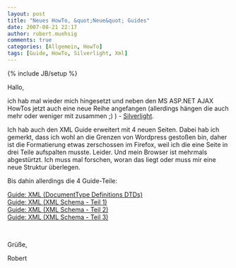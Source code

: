 ```yaml
---
layout: post
title: "Neues HowTo, &quot;Neue&quot; Guides"
date: 2007-08-21 22:17
author: robert.muehsig
comments: true
categories: [Allgemein, HowTo]
tags: [Guide, HowTo, Silverlight, Xml]
---
```

{% include JB/setup %}
<p>Hallo,</p> <p>ich hab mal wieder mich hingesetzt und neben den MS ASP.NET AJAX HowTos jetzt auch eine neue Reihe angefangen (allerdings hängen die auch mehr oder weniger mit zusammen ;) ) - <a href="{{BASE_PATH}}/artikel/howto-microsoft-silverlight-10-grundlagen/" target="_blank">Silverlight</a>.</p> <p>Ich hab auch den XML Guide erweitert mit 4 neuen Seiten. Dabei hab ich gemerkt, dass ich wohl an die Grenzen von Wordpress gestoßen bin, daher ist die Formatierung etwas zerschossen im Firefox, weil ich die eine Seite in drei Teile aufspalten musste. Leider. Und mein Browser ist mehrmals abgestürtzt. Ich muss mal forschen, woran das liegt oder muss mir eine neue Struktur überlegen.</p> <p>Bis dahin allerdings die 4 Guide-Teile:</p> <p><a href="{{BASE_PATH}}/artikel/guide-xml-documenttype-definitions-dtds/">Guide: XML (DocumentType Definitions DTDs)</a><br><a href="{{BASE_PATH}}/artikel/guide-xml-xml-schema-xsd-teil-1/">Guide: XML (XML Schema - Teil 1)</a><br><a href="{{BASE_PATH}}/artikel/guide-xml-xml-schema-xsd-teil-2/">Guide: XML (XML Schema - Teil 2)</a><br><a href="{{BASE_PATH}}/artikel/guide-xml-xml-schema-xsd-teil-3/">Guide: XML (XML Schema - Teil 3)</a> <p>&nbsp;</p> <p>Grüße,</p> <p>Robert</p>
